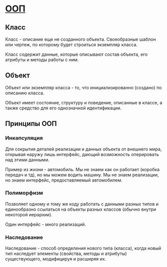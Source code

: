 # [ООП](https://www.youtube.com/watch?v=Db19qjrMsYI&list=PLQC2_0cDcSKBHamFYA6ncnc_fYuEQUy0s&index=3&t=0s)

## Класс
Класс - описание еще не созданного объекта. Своеобразные шаблон или чертеж, по которому будет строиться экземпляр класса.

Класс содержит данные, которые описывают состав объекта, его атрибуты и методы работы с ним.

## Объект
Объект или экземпляр класса - то, что инициализированно (создано) по описанию класса.

Объект имеет состояние, структуру и поведение, описанные в классе, а также средство для его однозначной идентификации.

## Принципы ООП

### Инкапсуляция
Для сокрытия деталей реализации и данных объекта от внешнего мира, открывая наружу лишь интерфейс, дающий возможность оперировать над этими данными.

Пример из жизни - автомобиль. Мы не знаем как он работает (коробка передач и тд), но мы можем водить машину. Мы не знаем реализации, но знаем интерфейс, предоставляемый автомобилем.

### Полиморфизм
Позволяет одному и тому же коду работать с данными разных типов и единообразно ссылаться на объекты разных классов (обычно внутри некоторой иерархии).

Один интерфейс - много реализаций.

### Наследование
Наследование - способ определения нового типа (класса), когда новый тип наследует элементы (свойства, методы и атрибуты) существующего, модифицируя и расширяя их.